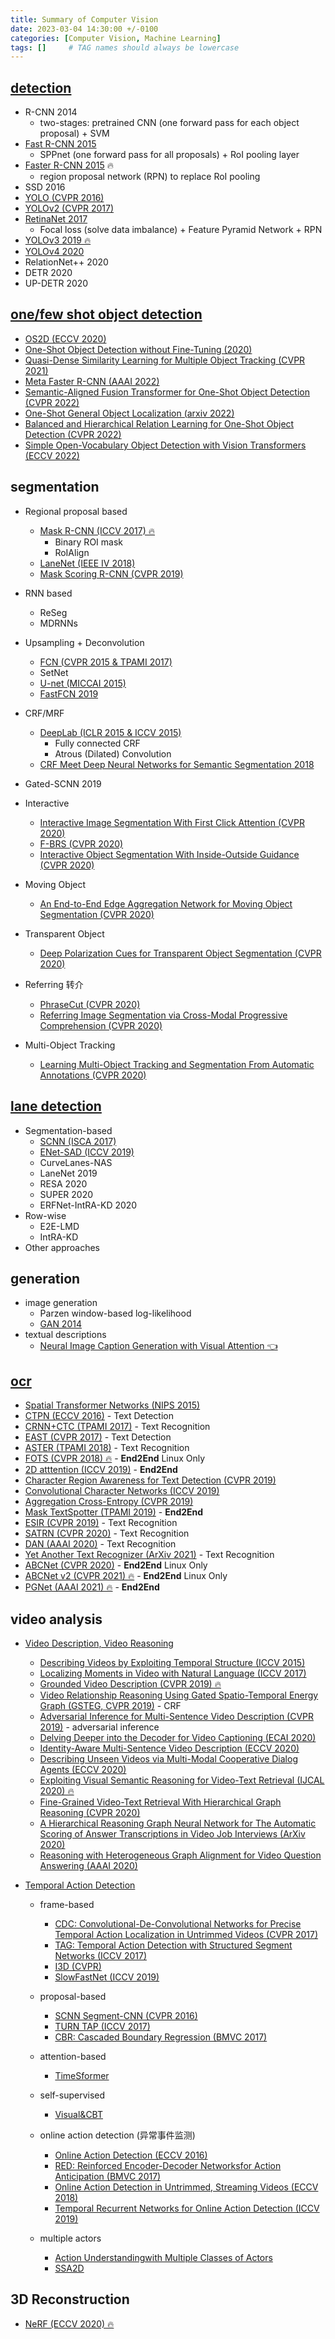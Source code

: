 ```yaml
---
title: Summary of Computer Vision
date: 2023-03-04 14:30:00 +/-0100
categories: [Computer Vision, Machine Learning]
tags: []     # TAG names should always be lowercase
---
```


## [detection]({{site.machine-learning}}ComputerVision/Detection/detection.md)
- R-CNN 2014
  - two-stages: pretrained CNN (one forward pass for each object proposal) + SVM
- [Fast R-CNN 2015](ComputerVision/Detection/fast-rcnn.md)
  - SPPnet (one forward pass for all proposals) + RoI pooling layer
- [Faster R-CNN 2015](ComputerVision/Detection/faster-rcnn.md) <span> &#128293;</span>
  - region proposal network (RPN) to replace RoI pooling
- SSD 2016
- [YOLO (CVPR 2016)](ComputerVision/Detection/yolo.md)
- [YOLOv2 (CVPR 2017)](ComputerVision/Detection/yolo.md)
- [RetinaNet 2017](ComputerVision/Detection/RetinaNet.md)
  - Focal loss (solve data imbalance) + Feature Pyramid Network + RPN
- [<span>YOLOv3 2019 &#128293;</span>](ComputerVision/Detection/yolo.md)
- [YOLOv4 2020](ComputerVision/Detection/yolo.md)
- RelationNet++ 2020
- DETR 2020
- UP-DETR 2020

## [one/few shot object detection](ComputerVision/OneFewShot/one-or-few-shot-object-detection.md)
- [OS2D (ECCV 2020)]()
- [One-Shot Object Detection without Fine-Tuning (2020)]()
- [Quasi-Dense Similarity Learning for Multiple Object Tracking (CVPR 2021)]()
- [Meta Faster R-CNN (AAAI 2022)]()
- [Semantic-Aligned Fusion Transformer for One-Shot Object Detection (CVPR 2022)]()
- [One-Shot General Object Localization (arxiv 2022)]()
- [Balanced and Hierarchical Relation Learning for One-Shot Object Detection (CVPR 2022)]()
- [Simple Open-Vocabulary Object Detection with Vision Transformers (ECCV 2022)]()

## **segmentation**
- Regional proposal based
  - [<span>Mask R-CNN (ICCV 2017) &#128293;</span>](ComputerVision/Segmentation/mask_rcnn.md)
    - Binary ROI mask
    - RoIAlign
  - [LaneNet (IEEE IV 2018)](https://arxiv.org/abs/1802.05591)
  - [Mask Scoring R-CNN (CVPR 2019)](https://ieeexplore.ieee.org/document/8953609)

- RNN based
  - ReSeg
  - MDRNNs

- Upsampling + Deconvolution
  - [FCN (CVPR 2015 & TPAMI 2017)](https://arxiv.org/abs/1605.06211v1)
  - SetNet
  - [U-net (MICCAI 2015)](https://drive.google.com/file/d/1GIOJgIe1BzChxoIWJyZq4G7EQOAE4OPY/view?usp=drivesdk)
  - [FastFCN 2019](https://drive.google.com/file/d/1wIo5dLL_Sn2Bxlo4cGx4YacONw1mJU6N/view?usp=drivesdk)

- CRF/MRF
  - [DeepLab (ICLR 2015 & ICCV 2015)](https://drive.google.com/file/d/1X0S9WRAzMTG0hQbaysdR60prPdhPRf9E/view?usp=drivesdk)
    - Fully connected CRF
    - Atrous (Dilated) Convolution
  - [CRF Meet Deep Neural Networks for Semantic Segmentation 2018](https://drive.google.com/file/d/1oQTA8xbPvoBV0IQbOnnBsKLZVocJieQg/view?usp=drivesdk)

- Gated-SCNN 2019

- Interactive
  - [Interactive Image Segmentation With First Click Attention (CVPR 2020)](https://openaccess.thecvf.com/content_CVPR_2020/papers/Lin_Interactive_Image_Segmentation_With_First_Click_Attention_CVPR_2020_paper.pdf)
  - [F-BRS (CVPR 2020)](https://ieeexplore.ieee.org/document/9156403)
  - [Interactive Object Segmentation With Inside-Outside Guidance (CVPR 2020)](https://ieeexplore.ieee.org/document/9157733)

- Moving Object
  - [An End-to-End Edge Aggregation Network for Moving Object Segmentation (CVPR 2020)](https://ieeexplore.ieee.org/document/9156405)

- Transparent Object
  - [Deep Polarization Cues for Transparent Object Segmentation (CVPR 2020)](https://ieeexplore.ieee.org/document/9156916)

- Referring 转介
  - [PhraseCut (CVPR 2020)](https://ieeexplore.ieee.org/document/9157191)
  - [Referring Image Segmentation via Cross-Modal Progressive Comprehension (CVPR 2020)](https://ieeexplore.ieee.org/document/9156414)
- Multi-Object Tracking
  - [Learning Multi-Object Tracking and Segmentation From Automatic Annotations (CVPR 2020)](https://ieeexplore.ieee.org/document/9157138)

## [**lane detection**](ComputerVision/LaneDetection/lane_detection.md)
- Segmentation-based
  - [SCNN (ISCA 2017)](ComputerVision/LaneDetection/scnn.md)
  - [ENet-SAD (ICCV 2019)](ComputerVision/LaneDetection/enet_sad.md)
  - CurveLanes-NAS
  - LaneNet 2019
  - RESA 2020
  - SUPER 2020
  - ERFNet-IntRA-KD 2020
- Row-wise
  - E2E-LMD
  - IntRA-KD
- Other approaches

## **generation**
- image generation
  - Parzen window-based log-likelihood
  - [GAN 2014](https://arxiv.org/abs/1406.2661)
- textual descriptions
  - [<span>Neural Image Caption Generation with Visual Attention &#x1F448;</span>](https://arxiv.org/abs/1502.03044)

## [**ocr**](./ComputerVision/OCR/ocr.md)
- [Spatial Transformer Networks (NIPS 2015)](ComputerVision/OCR/spatial_transformer_networks.md)
- [CTPN (ECCV 2016)](ComputerVision/OCR/detecting_text_in_natural_image_with_connectionist_text_proposal_network.md) - Text Detection
- [CRNN+CTC (TPAMI 2017)](ComputerVision/OCR/crnn_ctc.md) - Text Recognition
- [EAST (CVPR 2017)](ComputerVision/OCR/EAST-an_efficient_and_accurate_scene_text_detector.md) - Text Detection
- [ASTER (TPAMI 2018)](ComputerVision/OCR/ASTER.md) - Text Recognition
- [FOTS (CVPR 2018) &#128293;](ComputerVision/OCR/fots_fast_oriented_text_spotting_with_a_unified_network.md) - **End2End** Linux Only 
- [2D atttention (ICCV 2019)](ComputerVision/OCR/towards_end-to-end_text_spotting_in_natural_scenes.md) - **End2End**
- [Character Region Awareness for Text Detection (CVPR 2019)]()
- [Convolutional Character Networks (ICCV 2019)](ComputerVision/OCR/convolutional_character_networks.md)
- [Aggregation Cross-Entropy (CVPR 2019)](ComputerVision/OCR/aggregation_cross-entropy_for_sequence_recognition.md)
- [Mask TextSpotter (TPAMI 2019)](ComputerVision/OCR/mask-textspotter.md) - **End2End**
- [ESIR (CVPR 2019)](ComputerVision/OCR/end-to-end_scene_text_recognition_via_iterative_image_rectification.md) - Text Recognition
- [SATRN (CVPR 2020)](ComputerVision/OCR/on_recognizing_texts_of_arbitrary_shapes_with_2D_self-attention.md) - Text Recognition
- [DAN (AAAI 2020)](ComputerVision/OCR/decoupled_attention_network_for_text_recognition.md) - Text Recognition
- [Yet Another Text Recognizer (ArXiv 2021)](ComputerVision/OCR/why_you_should_try_the_real_data_for_the_scene_text_recognition.md) - Text Recognition
- [ABCNet (CVPR 2020)](ComputerVision/OCR/ABCNet_real-time_scene_text_spotting_with_adaptive_bezier-curve_network.md) - **End2End** Linux Only
- [ABCNet v2 (CVPR 2021) &#128293;](ComputerVision/OCR/abcnet_v2.md) - **End2End** Linux Only
- [PGNet (AAAI 2021) &#128293;](ComputerVision/OCR/pgnet.md) - **End2End**


## **video analysis**
- [Video Description, Video Reasoning](ComputerVision/VideoAnalysis/video_description.md)
  - [Describing Videos by Exploiting Temporal Structure (ICCV 2015)](ComputerVision/VideoAnalysis/describing_videos_by_exploiting_temporal_structure.md)
  - [Localizing Moments in Video with Natural Language (ICCV 2017)]()
  - [<span>Grounded Video Description (CVPR 2019) &#128293;</span>](ComputerVision/VideoAnalysis/grounded_video_description.md)
  - [Video Relationship Reasoning Using Gated Spatio-Temporal Energy Graph (GSTEG, CVPR 2019)](video_relationship_reasoning_using_gated_spatio-temporal_energy_graph.md) - CRF
  - [Adversarial Inference for Multi-Sentence Video Description (CVPR 2019)](ComputerVision/VideoAnalysis/adversarial_inference_for_multi-sentence_video_description.md) - adversarial inference
  - [Delving Deeper into the Decoder for Video Captioning (ECAI 2020)](ComputerVision/VideoAnalysis/delving_deeper_into_the_decoder_for_video_captioning.md)
  - [Identity-Aware Multi-Sentence Video Description (ECCV 2020)](ComputerVision/VideoAnalysis/identity-aware_multi-sentence_video_description.md)
  - [Describing Unseen Videos via Multi-Modal Cooperative Dialog Agents (ECCV 2020)](ComputerVision/VideoAnalysis/describing_unseen_videos_via_multi_modal_cooperative_dialog_agents.md)
  - [<span>Exploiting Visual Semantic Reasoning for Video-Text Retrieval (IJCAL 2020) &#128293;</span>](ComputerVision/VideoAnalysis/exploiting_visual_semantic_reasoning_for_video-text_retrieval.md)
  - [Fine-Grained Video-Text Retrieval With Hierarchical Graph Reasoning (CVPR 2020)](ComputerVision/VideoAnalysis/fine-grained_video-text_retrieval_with_hierarchical_graph_reasoning.md)
  - [A Hierarchical Reasoning Graph Neural Network for The Automatic Scoring of Answer Transcriptions in Video Job Interviews (ArXiv 2020)](ComputerVision/VideoAnalysis/a_hierarchical_reasoning_graph_neural_network_for_the_automatic_scoring_of_answer_transcriptions_in_video_job_interviews.md)
  - [Reasoning with Heterogeneous Graph Alignment for Video Question Answering (AAAI 2020)](ComputerVision/VideoAnalysis/reasoning_with_heterogeneous_graph_alignment_for_video_question_answering.md)
  
- [Temporal Action Detection](ComputerVision/VideoAnalysis/temporal_action_detection.md)
  - frame-based
    - [CDC: Convolutional-De-Convolutional Networks for Precise Temporal Action Localization in Untrimmed Videos (CVPR 2017)]()
    - [TAG: Temporal Action Detection with Structured Segment Networks (ICCV 2017)]()
    - [I3D (CVPR)]( 2017https://zhuanlan.zhihu.com/p/84956905)
    - [SlowFastNet (ICCV 2019)](https://arxiv.org/pdf/1812.03982.pdf)
  - proposal-based
    - [SCNN Segment-CNN (CVPR 2016)](ComputerVision/VideoAnalysis/temporal_action_localization_in_untrimmed_videos_via_multi-stage_cnns.md)
    - [TURN TAP (ICCV 2017)](ComputerVision/VideoAnalysis/TURN-TAP.md)
    - [CBR: Cascaded Boundary Regression (BMVC 2017)](ComputerVision/VideoAnalysis/CBR_cascaded_boundary_regression.md)
  - attention-based
    - [TimeSformer](https://zhuanlan.zhihu.com/p/357848386)
  - self-supervised
    - [Visual&CBT](https://zhuanlan.zhihu.com/p/250477141)
  - online action detection (异常事件监测)
    - [Online Action Detection (ECCV 2016)](ComputerVision/VideoAnalysis/online_action_detection.md)
    - [RED: Reinforced Encoder-Decoder Networksfor Action Anticipation (BMVC 2017)](ComputerVision/VideoAnalysis/RED.md)
    - [Online Action Detection in Untrimmed, Streaming Videos (ECCV 2018)]()
    - [Temporal Recurrent Networks for Online Action Detection (ICCV 2019)](ComputerVision/VideoAnalysis/temporal_recurrent_networks_for_online_action_detection.md)

  - multiple actors
    - [Action Understandingwith Multiple Classes of Actors](https://drive.google.com/file/d/1ta4UmPSjyjzC7mJCp2AldvMs-uh42NMU/view?usp=drivesdk)
    - [SSA2D](https://www.crcv.ucf.edu/wp-content/uploads/2020/12/Projects_Single-shot-actor-action-detection-in-videos.pdf)

## 3D Reconstruction
- [<span>NeRF (ECCV 2020) &#128293;</span>](https://www.matthewtancik.com/nerf)
<!-- [link]({{ site.url }}/assets/html/machine_learning.html) -->
